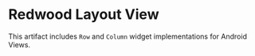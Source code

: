 # Redwood Layout View

This artifact includes `Row` and `Column` widget implementations for Android Views.
